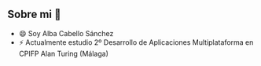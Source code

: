 ## Sobre mi 👋
- 😄 Soy Alba Cabello Sánchez
- ⚡ Actualmente estudio 2º Desarrollo de Aplicaciones Multiplataforma en CPIFP Alan Turing (Málaga)

